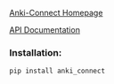 [Anki-Connect Homepage](https://git.foosoft.net/alex/anki-connect)

[API Documentation](https://github.com/bbitmonster/anki-connect-api/blob/master/docs/anki_connect.python.md)

### Installation:
```
pip install anki_connect
```